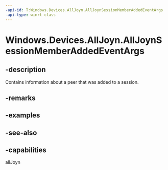 ----api-id: T:Windows.Devices.AllJoyn.AllJoynSessionMemberAddedEventArgs
-api-type: winrt class
---<!-- Class syntax.public class AllJoynSessionMemberAddedEventArgs : Windows.Devices.AllJoyn.IAllJoynSessionMemberAddedEventArgs--># Windows.Devices.AllJoyn.AllJoynSessionMemberAddedEventArgs## -descriptionContains information about a peer that was added to a session.## -remarks## -examples## -see-also## -capabilitiesallJoyn